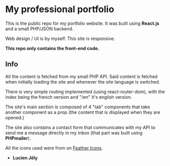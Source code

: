 # My professional portfolio

This is the public repo for my portfolio website. It was built using **React.js** and a small PHP/JSON backend. 

Web design / UI is by myself. This site is responsive. 

**This repo only contains the front-end code.**

## Info
All the content is fetched from my small PHP API. Said content is fetched when initially loading the site and whenever the site language is switched.

There is very simple routing implemented (using react-router-dom), with the index being the french version and "/en" it's english version.

The site's main section is composed of 4 "tab" components that take another component as a prop (the content that is displayed when they are opened.)

The site also contains a contact form that communicates with my API to send me a message directly in my inbox (that part was built using **PHPmailer**).

All the icons used were from on [Feather Icons](https://feathericons.com/).

- **__Lucien Jély__**
